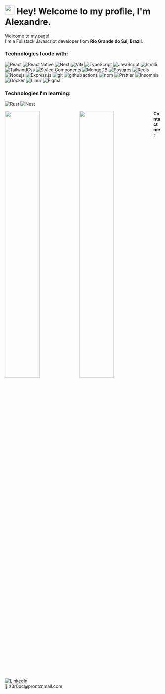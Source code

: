 <h1><img src="https://emojis.slackmojis.com/emojis/images/1531849430/4246/blob-sunglasses.gif?1531849430" width="30"/> Hey! Welcome to my profile, I'm Alexandre.</h1>
<p>Welcome to my page! </br> I'm a Fullstack Javascript developer from <b>Rio Grande do Sul, Brazil</b>.</p>

<h3>Technologies I code with:</h3>
<p>
  <img alt="React" src="https://img.shields.io/badge/-React-45b8d8?style=flat-square&logo=react&logoColor=white" />
  <img alt="React Native" src="https://img.shields.io/badge/React_Native-20232A?style=for-the-square&logo=react&logoColor=61DAFB" />
  <img alt="Next" src="https://img.shields.io/badge/Next-black?style=for-the-square&logo=next.js&logoColor=white" />
<img alt="Vite" src="https://img.shields.io/badge/vite-%23646CFF.svg?style=for-the-square&logo=vite&logoColor=white" />
  <img alt="TypeScript" src="https://img.shields.io/badge/-TypeScript-007ACC?style=flat-square&logo=typescript&logoColor=white" />
  <img alt="JavaScript" src="https://img.shields.io/badge/JavaScript-F7DF1E?style=for-the-square&logo=javascript&logoColor=white" />
    <img alt="html5" src="https://img.shields.io/badge/-HTML5-E34F26?style=flat-square&logo=html5&logoColor=white" />
  <img alt="TailwindCss" src="https://img.shields.io/badge/Tailwind_CSS-38B2AC?style=for-the-square&logo=tailwind-css&logoColor=white" />
  <img alt="Styled Components" src="https://img.shields.io/badge/-Styled_Components-db7092?style=flat-square&logo=styled-components&logoColor=white" />
    <img alt="MongoDB" src="https://img.shields.io/badge/-MongoDB-13aa52?style=flat-square&logo=mongodb&logoColor=white" />
<img alt="Postgres" src="https://img.shields.io/badge/postgres-%23316192.svg?style=for-the-square&logo=postgresql&logoColor=white" />
   <img alt="Redis" src="https://img.shields.io/badge/Redis-D9281A?style=for-the-square&logo=redis&logoColor=white" />
  <img alt="Nodejs" src="https://img.shields.io/badge/-Nodejs-43853d?style=flat-square&logo=Node.js&logoColor=white" />
  <img alt="Express.js" src="https://img.shields.io/badge/Express.js-404D59?style=for-the-square&logo=express&logoColor=white" />
  <img alt="git" src="https://img.shields.io/badge/-Git-F05032?style=flat-square&logo=git&logoColor=white" />
    <img alt="github actions" src="https://img.shields.io/badge/-Github_Actions-2088FF?style=flat-square&logo=github-actions&logoColor=white" />
  <img alt="npm" src="https://img.shields.io/badge/-NPM-CB3837?style=flat-square&logo=npm&logoColor=white" />
  <img alt="Prettier" src="https://img.shields.io/badge/-Prettier-F7B93E?style=flat-square&logo=prettier&logoColor=white" />
   <img alt="Insomnia" src="https://img.shields.io/badge/-Insomnia-5849BE?style=flat-square&logo=insomnia&logoColor=white" />
  <img alt="Docker" src="https://img.shields.io/badge/-Docker-46a2f1?style=flat-square&logo=docker&logoColor=white" />
<img alt="Linux" src="https://img.shields.io/badge/Linux-E34F26?style=for-the-square&logo=linux&logoColor=white" />
<img alt="Figma" src="https://img.shields.io/badge/figma-%23F24E1E.svg?style=for-the-square&logo=figma&logoColor=white" />
</p>

<h3> Technologies I'm learning:</h3>
<p>
<img alt="Rust" src="https://img.shields.io/badge/Rust-000000?style=for-the-square&logo=rust&logoColor=white" />
<img alt="Nest" src="https://img.shields.io/badge/nestjs-%23E0234E.svg?style=for-the-square&logo=nestjs&logoColor=white" />
</p>
<div>
<img align="left" width="47%" src="https://github-readme-stats.vercel.app/api?username=AlexandreDresch&show_icons=true&theme=light" />
<img align="left" width="47%" src="https://github-readme-stats.vercel.app/api/top-langs/?username=AlexandreDresch&layout=compact" /> 
</div>

<p> 
<b>Contact me:</b>
<br />
<br />
 <a href="https://www.linkedin.com/in/alexandre-dresch/" target="_blank"><img alt="LinkedIn" src="https://img.shields.io/badge/linkedin-%230077B5.svg?&style=for-the-badge&logo=linkedin&logoColor=white" /></a>
<br/> 
📧 <span>z3r0pc@prontonmail.com </span>
</p>
